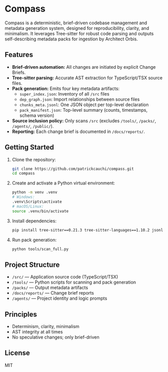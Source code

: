# Compass

Compass is a deterministic, brief-driven codebase management and metadata generation system, designed for reproducibility, clarity, and minimalism. It leverages Tree-sitter for robust code parsing and outputs self-describing metadata packs for ingestion by Architect Orbis.

## Features
- **Brief-driven automation:** All changes are initiated by explicit Change Briefs.
- **Tree-sitter parsing:** Accurate AST extraction for TypeScript/TSX source files.
- **Pack generation:** Emits four key metadata artifacts:
  - `super_index.json`: Inventory of all `/src` files
  - `dep_graph.json`: Import relationships between source files
  - `chunks_meta.jsonl`: One JSON object per top-level declaration
  - `pack_manifest.json`: Top-level summary (counts, timestamps, schema version)
- **Source inclusion policy:** Only scans `/src` (excludes `/tools/`, `/packs/`, `/agents/`, `/public/`).
- **Reporting:** Each change brief is documented in `/docs/reports/`.

## Getting Started
1. Clone the repository:
   ```sh
   git clone https://github.com/patrickcauchi/compass.git
   cd compass
   ```
2. Create and activate a Python virtual environment:
   ```sh
   python -m venv .venv
   # Windows:
   .venv\Scripts\activate
   # macOS/Linux:
   source .venv/bin/activate
   ```
3. Install dependencies:
   ```sh
   pip install tree-sitter==0.21.3 tree-sitter-languages==1.10.2 jsonlines==4.0.0
   ```
4. Run pack generation:
   ```sh
   python tools/scan_full.py
   ```

## Project Structure
- `/src/` — Application source code (TypeScript/TSX)
- `/tools/` — Python scripts for scanning and pack generation
- `/packs/` — Output metadata artifacts
- `/docs/reports/` — Change brief reports
- `/agents/` — Project identity and logic prompts

## Principles
- Determinism, clarity, minimalism
- AST integrity at all times
- No speculative changes; only brief-driven

## License
MIT

